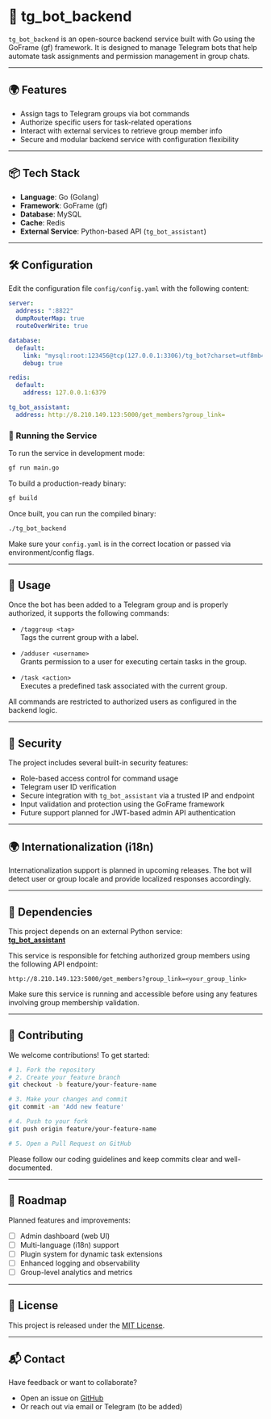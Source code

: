 
# 🤖 tg_bot_backend

`tg_bot_backend` is an open-source backend service built with Go using the GoFrame (gf) framework. It is designed to manage Telegram bots that help automate task assignments and permission management in group chats.

---

## 🌍 Features

- Assign tags to Telegram groups via bot commands
- Authorize specific users for task-related operations
- Interact with external services to retrieve group member info
- Secure and modular backend service with configuration flexibility

---

## 📦 Tech Stack

- **Language**: Go (Golang)
- **Framework**: GoFrame (gf)
- **Database**: MySQL
- **Cache**: Redis
- **External Service**: Python-based API (`tg_bot_assistant`)

---

## 🛠️ Configuration

Edit the configuration file `config/config.yaml` with the following content:

```yaml
server:
  address: ":8822"
  dumpRouterMap: true
  routeOverWrite: true

database:
  default:
    link: "mysql:root:123456@tcp(127.0.0.1:3306)/tg_bot?charset=utf8mb4&parseTime=true&loc=Local"
    debug: true

redis:
  default:
    address: 127.0.0.1:6379

tg_bot_assistant:
  address: http://8.210.149.123:5000/get_members?group_link=
```

### 🏃 Running the Service

To run the service in development mode:

```bash
gf run main.go
```

To build a production-ready binary:

```bash
gf build
```

Once built, you can run the compiled binary:

```bash
./tg_bot_backend
```

Make sure your `config.yaml` is in the correct location or passed via environment/config flags.

---

## 📖 Usage

Once the bot has been added to a Telegram group and is properly authorized, it supports the following commands:

- `/taggroup <tag>`  
  Tags the current group with a label.

- `/adduser <username>`  
  Grants permission to a user for executing certain tasks in the group.

- `/task <action>`  
  Executes a predefined task associated with the current group.

All commands are restricted to authorized users as configured in the backend logic.

---

## 🔐 Security

The project includes several built-in security features:

- Role-based access control for command usage
- Telegram user ID verification
- Secure integration with `tg_bot_assistant` via a trusted IP and endpoint
- Input validation and protection using the GoFrame framework
- Future support planned for JWT-based admin API authentication

---

## 🌍 Internationalization (i18n)

Internationalization support is planned in upcoming releases. The bot will detect user or group locale and provide localized responses accordingly.

---

## 🔗 Dependencies

This project depends on an external Python service:  
[**tg_bot_assistant**](https://github.com/allenflux/tg_bot_assistant)

This service is responsible for fetching authorized group members using the following API endpoint:

```text
http://8.210.149.123:5000/get_members?group_link=<your_group_link>
```

Make sure this service is running and accessible before using any features involving group membership validation.

---

## 🤝 Contributing

We welcome contributions! To get started:

```bash
# 1. Fork the repository
# 2. Create your feature branch
git checkout -b feature/your-feature-name

# 3. Make your changes and commit
git commit -am 'Add new feature'

# 4. Push to your fork
git push origin feature/your-feature-name

# 5. Open a Pull Request on GitHub
```

Please follow our coding guidelines and keep commits clear and well-documented.

---

## 🧭 Roadmap

Planned features and improvements:

- [ ] Admin dashboard (web UI)
- [ ] Multi-language (i18n) support
- [ ] Plugin system for dynamic task extensions
- [ ] Enhanced logging and observability
- [ ] Group-level analytics and metrics

---

## 📄 License

This project is released under the [MIT License](./LICENSE).

---

## 📬 Contact

Have feedback or want to collaborate?

- Open an issue on [GitHub](https://github.com/allenflux/tg_bot_backend/issues)
- Or reach out via email or Telegram (to be added)
